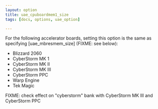 ```yaml
---
layout: option
title: uae_cpuboardmem1_size
tags: [docs, options, uae_option]

---
```


For the following accelerator boards, setting this option is the same as
specifying [uae_mbresmem_size] (FIXME: see below):

* Blizzard 2060
* CyberStorm MK 1
* CyberStorm MK II
* CyberStorm MK III
* CyberStorm PPC
* Warp Engine
* Tek Magic

FIXME: check effect on "cyberstorm" bank with CyberStorm MK III and 
       CyberStorm PPC
